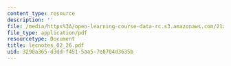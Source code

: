 ```yaml
---
content_type: resource
description: ''
file: /media/https%3A/open-learning-course-data-rc.s3.amazonaws.com/21a-240-race-and-science-spring-2004/3290a365d3ddf4515aa57e8704d3635b_lecnotes_02_26.pdf
file_type: application/pdf
resourcetype: Document
title: lecnotes_02_26.pdf
uid: 3290a365-d3dd-f451-5aa5-7e8704d3635b
---
```

